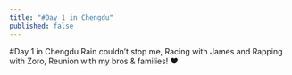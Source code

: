 ```yaml
---
title: "#Day 1 in Chengdu"
published: false
---
```

#Day 1 in Chengdu
Rain couldn’t stop me, Racing with James and Rapping with Zoro, Reunion with my bros & families! ❤️

